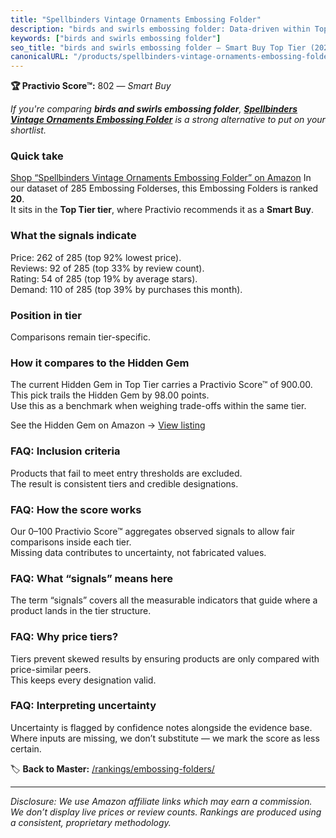 ```yaml
---
title: "Spellbinders Vintage Ornaments Embossing Folder"
description: "birds and swirls embossing folder: Data-driven within Top Tier ranking using the Practivio Score™. Positioned by quality, value, demand, findability, momentum."
keywords: ["birds and swirls embossing folder"]
seo_title: "birds and swirls embossing folder — Smart Buy Top Tier (2025)"
canonicalURL: "/products/spellbinders-vintage-ornaments-embossing-folder-B0C8WMYDS4/"
---
```


**🏆 Practivio Score™:** 802 — _Smart Buy_


*If you're comparing **birds and swirls embossing folder**, **[Spellbinders Vintage Ornaments Embossing Folder](https://www.amazon.com/dp/B0C8WMYDS4?tag=practivio-20)** is a strong alternative to put on your shortlist.*
### Quick take
[Shop “Spellbinders Vintage Ornaments Embossing Folder” on Amazon](https://www.amazon.com/dp/B0C8WMYDS4?tag=practivio-20)
In our dataset of 285 Embossing Folderses, this Embossing Folders is ranked **20**.  
It sits in the **Top Tier tier**, where Practivio recommends it as a **Smart Buy**.

### What the signals indicate
Price: 262 of 285 (top 92% lowest price).  
Reviews: 92 of 285 (top 33% by review count).  
Rating: 54 of 285 (top 19% by average stars).  
Demand: 110 of 285 (top 39% by purchases this month).

### Position in tier
Comparisons remain tier-specific.

### How it compares to the Hidden Gem
The current Hidden Gem in Top Tier carries a Practivio Score™ of 900.00.  
This pick trails the Hidden Gem by 98.00 points.  
Use this as a benchmark when weighing trade-offs within the same tier.  

See the Hidden Gem on Amazon → [View listing](https://www.amazon.com/dp/B001BDI70A?tag=practivio-20)

### FAQ: Inclusion criteria
Products that fail to meet entry thresholds are excluded.  
The result is consistent tiers and credible designations.

### FAQ: How the score works
Our 0–100 Practivio Score™ aggregates observed signals to allow fair comparisons inside each tier.  
Missing data contributes to uncertainty, not fabricated values.

### FAQ: What “signals” means here
The term “signals” covers all the measurable indicators that guide where a product lands in the tier structure.

### FAQ: Why price tiers?
Tiers prevent skewed results by ensuring products are only compared with price-similar peers.  
This keeps every designation valid.

### FAQ: Interpreting uncertainty
Uncertainty is flagged by confidence notes alongside the evidence base.  
Where inputs are missing, we don’t substitute — we mark the score as less certain.


🏷️ **Back to Master:** [/rankings/embossing-folders/](/rankings/embossing-folders/)

---
_Disclosure: We use Amazon affiliate links which may earn a commission. We don’t display live prices or review counts. Rankings are produced using a consistent, proprietary methodology._
